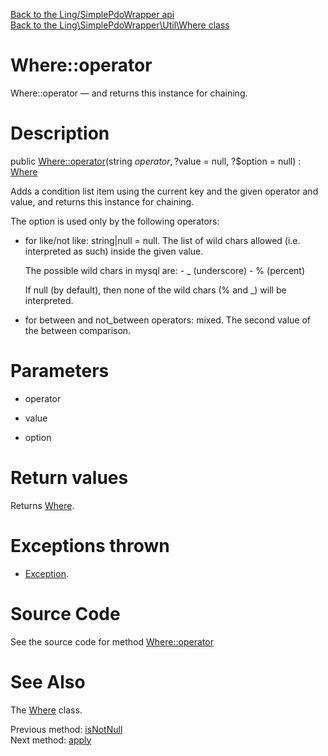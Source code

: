 [Back to the Ling/SimplePdoWrapper api](https://github.com/lingtalfi/SimplePdoWrapper/blob/master/doc/api/Ling/SimplePdoWrapper.md)<br>
[Back to the Ling\SimplePdoWrapper\Util\Where class](https://github.com/lingtalfi/SimplePdoWrapper/blob/master/doc/api/Ling/SimplePdoWrapper/Util/Where.md)


Where::operator
================



Where::operator — and returns this instance for chaining.




Description
================


public [Where::operator](https://github.com/lingtalfi/SimplePdoWrapper/blob/master/doc/api/Ling/SimplePdoWrapper/Util/Where/operator.md)(string $operator, ?$value = null, ?$option = null) : [Where](https://github.com/lingtalfi/SimplePdoWrapper/blob/master/doc/api/Ling/SimplePdoWrapper/Util/Where.md)




Adds a condition list item using the current key and the given operator and value,
and returns this instance for chaining.



The option is used only by the following operators:

- for like/not like: string|null = null.
     The list of wild chars allowed (i.e. interpreted as such) inside the given value.

     The possible wild chars in mysql are:
         - _ (underscore)
         - % (percent)

     If null (by default), then none of the wild chars (% and _) will be interpreted.


- for between and not_between operators: mixed.
     The second value of the between comparison.




Parameters
================


- operator

    

- value

    

- option

    


Return values
================

Returns [Where](https://github.com/lingtalfi/SimplePdoWrapper/blob/master/doc/api/Ling/SimplePdoWrapper/Util/Where.md).


Exceptions thrown
================

- [Exception](http://php.net/manual/en/class.exception.php).&nbsp;







Source Code
===========
See the source code for method [Where::operator](https://github.com/lingtalfi/SimplePdoWrapper/blob/master/Util/Where.php#L470-L485)


See Also
================

The [Where](https://github.com/lingtalfi/SimplePdoWrapper/blob/master/doc/api/Ling/SimplePdoWrapper/Util/Where.md) class.

Previous method: [isNotNull](https://github.com/lingtalfi/SimplePdoWrapper/blob/master/doc/api/Ling/SimplePdoWrapper/Util/Where/isNotNull.md)<br>Next method: [apply](https://github.com/lingtalfi/SimplePdoWrapper/blob/master/doc/api/Ling/SimplePdoWrapper/Util/Where/apply.md)<br>

